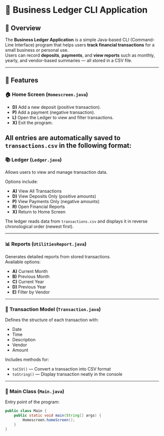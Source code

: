 # 🧾 Business Ledger CLI Application  

## 📘 Overview  
The **Business Ledger Application** is a simple Java-based CLI (Command-Line Interface) program that helps users **track financial transactions** for a small business or personal use.  
Users can record **deposits**, **payments**, and **view reports** such as monthly, yearly, and vendor-based summaries — all stored in a CSV file.  

---

## 🚀 Features  

### 🏠 Home Screen (`Homescreen.java`)
- **D)** Add a new deposit (positive transaction).  
- **P)** Add a payment (negative transaction).  
- **L)** Open the Ledger to view and filter transactions.  
- **X)** Exit the program.  

All entries are automatically saved to `transactions.csv` in the following format:  
---

### 📚 Ledger (`Ledger.java`)
Allows users to view and manage transaction data.  

Options include:  
- **A)** View All Transactions  
- **D)** View Deposits Only (positive amounts)  
- **P)** View Payments Only (negative amounts)  
- **R)** Open Financial Reports  
- **X)** Return to Home Screen  

The ledger reads data from `transactions.csv` and displays it in reverse chronological order (newest first).

---

### 📊 Reports (`UtilitiesReport.java`)
Generates detailed reports from stored transactions.  
Available options:
- **A)** Current Month  
- **B)** Previous Month  
- **C)** Current Year  
- **D)** Previous Year  
- **E)** Filter by Vendor  

---

### 💾 Transaction Model (`Transaction.java`)
Defines the structure of each transaction with:
- Date  
- Time  
- Description  
- Vendor  
- Amount  

Includes methods for:
- `toCSV()` — Convert a transaction into CSV format  
- `toString()` — Display transaction neatly in the console  

---

### 🧠 Main Class (`Main.java`)
Entry point of the program:
```java
public class Main {
    public static void main(String[] args) {
        Homescreen.homeScreen();
    }
}
